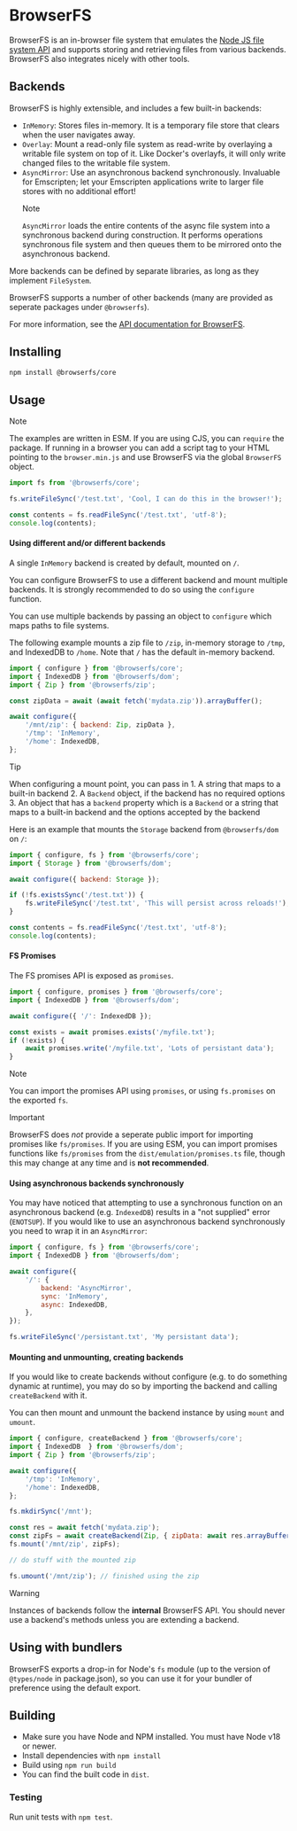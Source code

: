 # BrowserFS

BrowserFS is an in-browser file system that emulates the [Node JS file system API](http://nodejs.org/api/fs.html) and supports storing and retrieving files from various backends. BrowserFS also integrates nicely with other tools.

## Backends

BrowserFS is highly extensible, and includes a few built-in backends:

-   `InMemory`: Stores files in-memory. It is a temporary file store that clears when the user navigates away.
-   `Overlay`: Mount a read-only file system as read-write by overlaying a writable file system on top of it. Like Docker's overlayfs, it will only write changed files to the writable file system.
-   `AsyncMirror`: Use an asynchronous backend synchronously. Invaluable for Emscripten; let your Emscripten applications write to larger file stores with no additional effort!
    > [!NOTE]
	> `AsyncMirror` loads the entire contents of the async file system into a synchronous backend during construction. It performs operations synchronous file system and then queues them to be mirrored onto the asynchronous backend.

More backends can be defined by separate libraries, as long as they implement `FileSystem`.

BrowserFS supports a number of other backends (many are provided as seperate packages under `@browserfs`).

For more information, see the [API documentation for BrowserFS](https://browser-fs.github.io/core).

## Installing

```sh
npm install @browserfs/core
```

## Usage

> [!NOTE]
> The examples are written in ESM. If you are using CJS, you can `require` the package. If running in a browser you can add a script tag to your HTML pointing to the `browser.min.js` and use BrowserFS via the global `BrowserFS` object.

```js
import fs from '@browserfs/core';

fs.writeFileSync('/test.txt', 'Cool, I can do this in the browser!');

const contents = fs.readFileSync('/test.txt', 'utf-8');
console.log(contents);
```

#### Using different and/or different backends

A single `InMemory` backend is created by default, mounted on `/`.

You can configure BrowserFS to use a different backend and mount multiple backends. It is strongly recommended to do so using the `configure` function.

You can use multiple backends by passing an object to `configure` which maps paths to file systems.

The following example mounts a zip file to `/zip`, in-memory storage to `/tmp`, and IndexedDB to `/home`. Note that `/` has the default in-memory backend.

```js
import { configure } from '@browserfs/core';
import { IndexedDB } from '@browserfs/dom';
import { Zip } from '@browserfs/zip';

const zipData = await (await fetch('mydata.zip')).arrayBuffer();

await configure({
	'/mnt/zip': { backend: Zip, zipData },
	'/tmp': 'InMemory',
	'/home': IndexedDB,
};
```

> [!TIP]
> When configuring a mount point, you can pass in 1. A string that maps to a built-in backend 2. A `Backend` object, if the backend has no required options 3. An object that has a `backend` property which is a `Backend` or a string that maps to a built-in backend and the options accepted by the backend

Here is an example that mounts the `Storage` backend from `@browserfs/dom` on `/`:

```js
import { configure, fs } from '@browserfs/core';
import { Storage } from '@browserfs/dom';

await configure({ backend: Storage });

if (!fs.existsSync('/test.txt')) {
	fs.writeFileSync('/test.txt', 'This will persist across reloads!');
}

const contents = fs.readFileSync('/test.txt', 'utf-8');
console.log(contents);
```

#### FS Promises

The FS promises API is exposed as `promises`.

```js
import { configure, promises } from '@browserfs/core';
import { IndexedDB } from '@browserfs/dom';

await configure({ '/': IndexedDB });

const exists = await promises.exists('/myfile.txt');
if (!exists) {
	await promises.write('/myfile.txt', 'Lots of persistant data');
}
```

> [!NOTE]
> You can import the promises API using `promises`, or using `fs.promises` on the exported `fs`.

> [!IMPORTANT]
> BrowserFS does _not_ provide a seperate public import for importing promises like `fs/promises`. If you are using ESM, you can import promises functions like `fs/promises` from the `dist/emulation/promises.ts` file, though this may change at any time and is **not recommended**.

#### Using asynchronous backends synchronously

You may have noticed that attempting to use a synchronous function on an asynchronous backend (e.g. `IndexedDB`) results in a "not supplied" error (`ENOTSUP`). If you would like to use an asynchronous backend synchronously you need to wrap it in an `AsyncMirror`:

```js
import { configure, fs } from '@browserfs/core';
import { IndexedDB } from '@browserfs/dom';

await configure({
	'/': {
		backend: 'AsyncMirror',
		sync: 'InMemory',
		async: IndexedDB,
	},
});

fs.writeFileSync('/persistant.txt', 'My persistant data');
```

#### Mounting and unmounting, creating backends

If you would like to create backends without configure (e.g. to do something dynamic at runtime), you may do so by importing the backend and calling `createBackend` with it.

You can then mount and unmount the backend instance by using `mount` and `umount`.

```js
import { configure, createBackend } from '@browserfs/core';
import { IndexedDB  } from '@browserfs/dom';
import { Zip } from '@browserfs/zip';

await configure({
	'/tmp': 'InMemory',
	'/home': IndexedDB,
};

fs.mkdirSync('/mnt');

const res = await fetch('mydata.zip');
const zipFs = await createBackend(Zip, { zipData: await res.arrayBuffer() });
fs.mount('/mnt/zip', zipFs);

// do stuff with the mounted zip

fs.umount('/mnt/zip'); // finished using the zip
```

> [!WARNING]
> Instances of backends follow the **internal** BrowserFS API. You should never use a backend's methods unless you are extending a backend.

## Using with bundlers

BrowserFS exports a drop-in for Node's `fs` module (up to the version of `@types/node` in package.json), so you can use it for your bundler of preference using the default export.

## Building

-   Make sure you have Node and NPM installed. You must have Node v18 or newer.
-   Install dependencies with `npm install`
-   Build using `npm run build`
-   You can find the built code in `dist`.

### Testing

Run unit tests with `npm test`.
